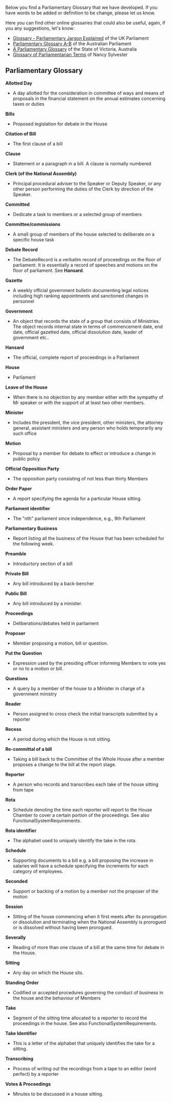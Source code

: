 Below you find a Parliamentary Glossary that we have developed. If you
have words to be added or definition to be change, please let us know.

Here you can find other online glossaries that could also be useful,
again, if you any suggestions, let's know:

  * [Glossary - Parliamentary Jargon Explained](http://www.parliament.uk/glossary/glossary.cfm) of the UK Parliament
  * [Parliamentary Glossary A-B](http://www.peo.gov.au/students/gloss_ab.html) of the Australian Parliament
  * [A Parliamentary Glossary](http://www.parliament.vic.gov.au/gloss.html) of the State of Victoria, Australia
  * [Glossary of Parliamentarian Terms](http://www.nancysylvester.com/docs/Resources/glossary.html) of Nancy Sylvester

## Parliamentary Glossary

**Allotted Day**
  * A day allotted for the consideration in committee of ways and means of proposals in the financial statement on the annual estimates concerning taxes or duties

**Bills**
  * Proposed legislation for debate in the House

**Citation of Bill**
  * The first clause of a bill

**Clause**
  * Statement or a paragraph in a bill. A clause is normally numbered

**Clerk (of the National Assembly)**
  * Principal procedural adviser to the Speaker or Deputy Speaker, or any other person performing the duties of the Clerk by direction of the Speaker.

**Committed**
  * Dedicate a task to members or a selected group of members

**Committee/commissions**
  * A small group of members of the house selected to deliberate on a specific house task

**Debate Record**
  * The DebateRecord is a verbatim record of proceedings on the floor of parliament. It is essentially a record of speeches and motions on the floor of parliament. See **Hansard**.

**Gazette**
  * A weekly official government bulletin documenting legal notices including high ranking appointments and sanctioned changes in personnel

**Government**
  * An object that records the state of a group that consists of Ministries. The object records internal state in terms of commencement date, end date, official gazetted date, official dissolution date, leader of government etc..

**Hansard**
  * The official, complete report of proceedings in a Parliament

**House**
  * Parliament

**Leave of the House**
  * When there is no objection by any member either with the sympathy of Mr speaker or with the support of at least two other members.

**Minister**
  * Includes the president, the vice president, other ministers, the attorney general, assistant ministers and any person who holds temporarily any such office

**Motion**
  * Proposal by a member for debate to effect or introduce a change in public policy

**Official Opposition Party**
  * The opposition party consisting of not less than thirty Members

**Order Paper**
  * A report specifying the agenda for a particular House sitting.

**Parliament identifier**
  * The "nth" parliament since independence, e.g., 9th Parliament

**Parliamentary Business**
  * Report listing all the business of the House that has been scheduled for the following week.

**Preamble**
  * Introductory section of a bill

**Private Bill**
  * Any bill introduced by a back-bencher

**Public Bill**
  * Any bill introduced by a minister.

**Proceedings**
  * Deliberations/debates held in parliament

**Proposer**
  * Member proposing a motion, bill or question.

**Put the Question**
  * Expression used by the presiding officer informing Members to vote yes or no to a motion or bill.

**Questions**
  * A query by a member of the house to a Minister in charge of a government ministry

**Reader**
  * Person assigned to cross check the initial transcripts submitted by a reporter

**Recess**
  * A period during which the House is not sitting.

**Re-committal of a bill**
  * Taking a bill back to the Committee of the Whole House after a member proposes a change to the bill at the report stage.

**Reporter**
  * A person who records and transcribes each take of the house sitting from tape

**Rota**
  * Schedule denoting the time each reporter will report to the House Chamber to cover a certain portion of the proceedings. See also FunctionalSystemRequirements.

**Rota identifier**
  * The alphabet used to uniquely identify the take in the rota.

**Schedule**
  * Supporting documents to a bill e.g. a bill proposing the increase in salaries will have a schedule specifying the increments for each category of employees.

**Seconded**
  * Support or backing of a motion by a member not the proposer of the motion

**Session**
  * Sitting of the house commencing when it first meets after its prorogation or dissolution and terminating when the National Assembly is prorogued or is dissolved without having been prorogued.

**Severally**
  * Reading of more than one clause of a bill at the same time for debate in the House.

**Sitting**
  * Any day on which the House sits.

**Standing Order**
  * Codified or accepted procedures governing the conduct of business in the house and the behaviour of Members

**Take**
  * Segment of the sitting time allocated to a reporter to record the proceedings in the house. See also FunctionalSystemRequirements.

**Take Identifier**
  * This is a letter of the alphabet that uniquely identifies the take for a sitting.

**Transcribing**
  * Process of writing out the recordings from a tape to an editor (word perfect) by a reporter

**Votes & Proceedings**
  * Minutes to be discussed in a house sitting.

